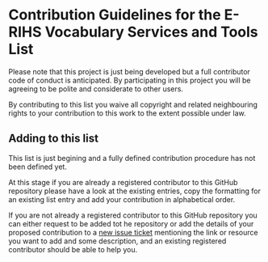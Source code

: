 # Contribution Guidelines for the E-RIHS Vocabulary Services and Tools List

Please note that this project is just being developed but a full contributor code of conduct is anticipated. By participating in this project you will be agreeing to be polite and considerate to other users.

By contributing to this list you waive all copyright and related neighbouring rights to your contribution to this work to the extent possible under law.

## Adding to this list

This list is just begining and a fully defined contribution procedure has not been defined yet. 

At this stage if you are already a registered contributor to this GitHub repository please have a look at the existing entries, copy the formatting for an existing list entry and add your contribution in alphabetical order.

If you are not already a registered contributor to this GitHub repository you can either request to be added tot he repository or add the details of your proposed contribution to a [new issue ticket](https://github.com/E-RIHS/hs-interoperability/issues) mentioning the link or resource you want to add and some description, and an existing registered contributor should be able to help you.
